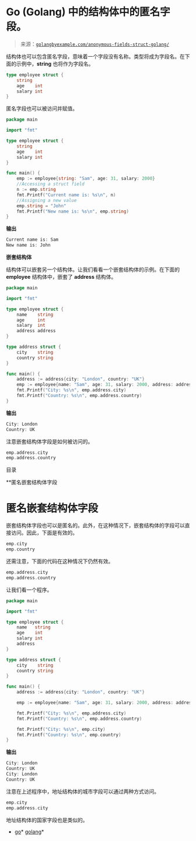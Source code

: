 <!--yml

分类：未分类

日期：2024-10-13 06:19:55

-->

# Go (Golang) 中的结构体中的匿名字段。

> 来源：[`golangbyexample.com/anonymous-fields-struct-golang/`](https://golangbyexample.com/anonymous-fields-struct-golang/)

结构体也可以包含匿名字段，意味着一个字段没有名称。类型将成为字段名。在下面的示例中，**string** 也将作为字段名。

```go
type employee struct {
    string
    age    int
    salary int
}
```

匿名字段也可以被访问并赋值。

```go
package main

import "fmt"

type employee struct {
    string
    age    int
    salary int
}

func main() {
    emp := employee{string: "Sam", age: 31, salary: 2000}
    //Accessing a struct field
    n := emp.string
    fmt.Printf("Current name is: %s\n", n)
    //Assigning a new value
    emp.string = "John"
    fmt.Printf("New name is: %s\n", emp.string)
}
```

**输出**

```go
Current name is: Sam
New name is: John
```

**嵌套结构体**

结构体可以嵌套另一个结构体。让我们看看一个嵌套结构体的示例。在下面的 **employee** 结构体中，嵌套了 **address** 结构体。

```go
package main

import "fmt"

type employee struct {
    name    string
    age     int
    salary  int
    address address
}

type address struct {
    city    string
    country string
}

func main() {
    address := address{city: "London", country: "UK"}
    emp := employee{name: "Sam", age: 31, salary: 2000, address: address}
    fmt.Printf("City: %s\n", emp.address.city)
    fmt.Printf("Country: %s\n", emp.address.country)
}
```

**输出**

```go
City: London
Country: UK
```

注意嵌套结构体字段是如何被访问的。

```go
emp.address.city
emp.address.country
```

目录

**匿名嵌套结构体字段

# **匿名嵌套结构体字段**

嵌套结构体字段也可以是匿名的。此外，在这种情况下，嵌套结构体的字段可以直接访问。因此，下面是有效的。

```go
emp.city
emp.country
```

还需注意，下面的代码在这种情况下仍然有效。

```go
emp.address.city
emp.address.country
```

让我们看一个程序。

```go
package main

import "fmt"

type employee struct {
	name   string
	age    int
	salary int
	address
}

type address struct {
	city    string
	country string
}

func main() {
	address := address{city: "London", country: "UK"}

	emp := employee{name: "Sam", age: 31, salary: 2000, address: address}

	fmt.Printf("City: %s\n", emp.address.city)
	fmt.Printf("Country: %s\n", emp.address.country)

	fmt.Printf("City: %s\n", emp.city)
	fmt.Printf("Country: %s\n", emp.country)
}
```

**输出**

```go
City: London
Country: UK
City: London
Country: UK
```

注意在上述程序中，地址结构体的城市字段可以通过两种方式访问。

```go
emp.city
emp.address.city
```

地址结构体的国家字段也是类似的。

+   [go](https://golangbyexample.com/tag/go/)*   [golang](https://golangbyexample.com/tag/golang/)*
